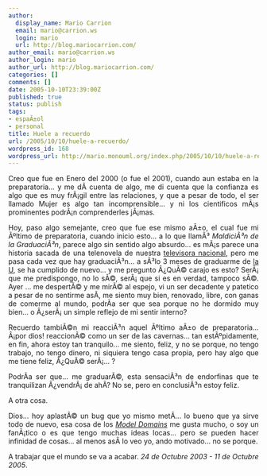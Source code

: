 ```yaml
---
author:
  display_name: Mario Carrion
  email: mario@carrion.ws
  login: mario
  url: http://blog.mariocarrion.com/
author_email: mario@carrion.ws
author_login: mario
author_url: http://blog.mariocarrion.com/
categories: []
comments: []
date: 2005-10-10T23:39:00Z
published: true
status: publish
tags:
- espaÃ±ol
- personal
title: Huele a recuerdo
url: /2005/10/10/huele-a-recuerdo/
wordpress_id: 168
wordpress_url: http://mario.monouml.org/index.php/2005/10/10/huele-a-recuerdo/
---
```


<div style="clear:both;"></div>
<p style="text-align: justify;">Creo que fue en Enero del 2000 (o fue el 2001), cuando aun estaba en la preparatoria... y me dÃ­ cuenta de algo, me di cuenta que la confianza es algo que es muy frÃ¡gil entre las relaciones, y que a pesar de todo, el ser llamado Mujer es algo tan incomprensible... y ni los cientificos mÃ¡s prominentes podrÃ¡n comprenderles jÃ¡mas.</p>
<p style="text-align: justify;">Hoy, paso algo semejante, creo que fue ese mismo aÃ±o, el cual fue mi Ãºltimo de preparatoria, cuando inicio esto... a lo que llamÃ³ <span style="font-style:italic;">MaldiciÃ³n de la GraduaciÃ³n</span>, parece algo sin sentido algo absurdo... es mÃ¡s parece una historia sacada de una telenovela de nuestra <a href="http://www.televisa.com.mx">televisora nacional</a>, pero me pasa cada vez que hay graduaciÃ³n... a sÃ³lo 3 meses de graduarme de <a href="http://www.itver.edu.mx">la U</a>, se ha cumplido de nuevo... y me pregunto Â¿QuÃ© carajo es esto? SerÃ¡ que me predispongo, no lo sÃ©, serÃ¡ que si es en verdad, tampoco sÃ©. Ayer ... me despertÃ© y me mirÃ© al espejo, vi un ser decadente y patetico a pesar de no sentirme asÃ­, me siento muy bien, renovado, libre, con ganas de comerme al mundo, podrÃ­a ser que sea porque no he dormido muy bien... o Â¿serÃ¡ un simple reflejo de mi sentir interno?</p>
<p style="text-align: justify;">Recuerdo tambiÃ©n mi reacciÃ³n aquel Ãºltimo aÃ±o de preparatoria... Â¡por dios! reaccionÃ© como un ser de las cavernas... tan estÃºpidamente, en fin, ahora estoy tan tranquilo... me siento, feliz, y no se porque, no tengo trabajo, no tengo dinero, ni siquiera tengo casa propia, pero hay algo que me tiene feliz, Â¿QuÃ© serÃ¡... ?</p>
<p style="text-align: justify;">PodrÃ­a ser que... me graduarÃ©, esta sensaciÃ³n de endorfinas que te tranquilizan Â¿vendrÃ¡ de ahÃ­? No se, pero en conclusiÃ³n estoy feliz.</p>
<p style="text-align: justify;">A otra cosa.</p>
<p style="text-align: justify;">Dios... hoy aplastÃ© un bug que yo mismo metÃ­... lo bueno que ya sirve todo de nuevo, esa cosa de los <span style="font-style:italic;"><a href="http://monouml.blogspot.com/2005/09/new-revengexe.html">Model Domains</a></span> me gusta mucho, o soy un fanÃ¡tico o es que tengo muchas ideas locas... pero se pueden hacer infinidad de cosas... al menos asÃ­ lo veo yo, ando motivado... no se porque.</p>
<p style="text-align: justify;">A trabajar que el mundo se va a acabar. <span style="font-style:italic;">24 de Octubre 2003 - 11 de Octubre 2005</span>.</p>
<div style="clear:both; padding-bottom: 0.25em;"></div>
